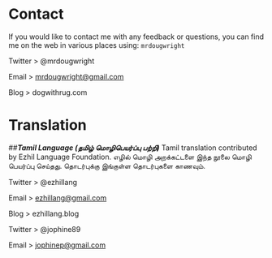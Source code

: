 # Contact

If you would like to contact me with any feedback or questions, you can find me on the web in various places using: `mrdougwright`

Twitter > @mrdougwright

Email   > mrdougwright@gmail.com

Blog    > dogwithrug.com

# __Translation__
##___Tamil Language (தமிழ் மொழிபெயர்ப்பு பற்றி)___
Tamil translation contributed by Ezhil Language Foundation. எழில் மொழி அறக்கட்டளை இந்த நூலை மொழி பெயர்ப்பு செய்தது. தொடர்புக்கு இங்குள்ள தொடர்புகளை காணவும்.

Twitter > @ezhillang

Email   > ezhillang@gmail.com

Blog    > ezhillang.blog

Twitter > @jophine89

Email   > jophinep@gmail.com
